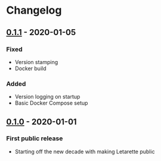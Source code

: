 # Changelog

## [0.1.1] - 2020-01-05
### Fixed
- Version stamping
- Docker build
### Added
- Version logging on startup
- Basic Docker Compose setup

## [0.1.0] - 2020-01-01
### First public release
- Starting off the new decade with making Letarette public

[0.1.1]: https://github.com/erkkah/letarette/compare/v0.1.0...v0.1.1
[0.1.0]: https://github.com/erkkah/letarette/releases/tag/v0.1.0
